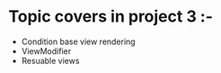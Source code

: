 # Topic covers in project 3 :-

- Condition base view rendering 
- ViewModifier 
- Resuable views 

